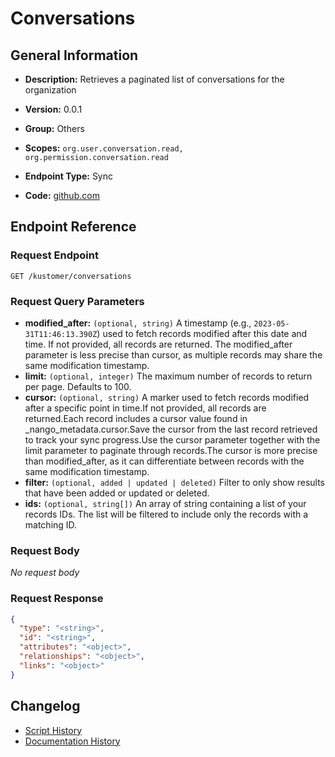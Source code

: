 <!-- BEGIN GENERATED CONTENT -->
# Conversations

## General Information

- **Description:** Retrieves a paginated list of conversations for the organization

- **Version:** 0.0.1
- **Group:** Others
- **Scopes:** `org.user.conversation.read, org.permission.conversation.read`
- **Endpoint Type:** Sync
- **Code:** [github.com](https://github.com/NangoHQ/integration-templates/tree/main/integrations/kustomer/syncs/conversations.ts)


## Endpoint Reference

### Request Endpoint

`GET /kustomer/conversations`

### Request Query Parameters

- **modified_after:** `(optional, string)` A timestamp (e.g., `2023-05-31T11:46:13.390Z`) used to fetch records modified after this date and time. If not provided, all records are returned. The modified_after parameter is less precise than cursor, as multiple records may share the same modification timestamp.
- **limit:** `(optional, integer)` The maximum number of records to return per page. Defaults to 100.
- **cursor:** `(optional, string)` A marker used to fetch records modified after a specific point in time.If not provided, all records are returned.Each record includes a cursor value found in _nango_metadata.cursor.Save the cursor from the last record retrieved to track your sync progress.Use the cursor parameter together with the limit parameter to paginate through records.The cursor is more precise than modified_after, as it can differentiate between records with the same modification timestamp.
- **filter:** `(optional, added | updated | deleted)` Filter to only show results that have been added or updated or deleted.
- **ids:** `(optional, string[])` An array of string containing a list of your records IDs. The list will be filtered to include only the records with a matching ID.

### Request Body

_No request body_

### Request Response

```json
{
  "type": "<string>",
  "id": "<string>",
  "attributes": "<object>",
  "relationships": "<object>",
  "links": "<object>"
}
```

## Changelog

- [Script History](https://github.com/NangoHQ/integration-templates/commits/main/integrations/kustomer/syncs/conversations.ts)
- [Documentation History](https://github.com/NangoHQ/integration-templates/commits/main/integrations/kustomer/syncs/conversations.md)

<!-- END  GENERATED CONTENT -->

